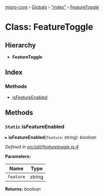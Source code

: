 [miqro-core](../README.md) › [Globals](../globals.md) › ["index"](../modules/_index_.md) › [FeatureToggle](_index_.featuretoggle.md)

# Class: FeatureToggle

## Hierarchy

* **FeatureToggle**

## Index

### Methods

* [isFeatureEnabled](_index_.featuretoggle.md#static-isfeatureenabled)

## Methods

### `Static` isFeatureEnabled

▸ **isFeatureEnabled**(`feature`: string): *boolean*

*Defined in [src/util/featuretoggle.ts:4](https://github.com/claukers/miqro-core/blob/d98b47c/src/util/featuretoggle.ts#L4)*

**Parameters:**

Name | Type |
------ | ------ |
`feature` | string |

**Returns:** *boolean*
